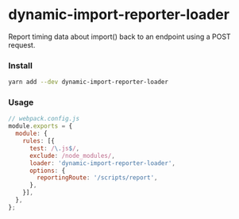 # dynamic-import-reporter-loader

Report timing data about import() back to an endpoint using a POST request.

### Install

```sh
yarn add --dev dynamic-import-reporter-loader
```

### Usage

```js
// webpack.config.js
module.exports = {
  module: {
    rules: [{
      test: /\.js$/,
      exclude: /node_modules/,
      loader: 'dynamic-import-reporter-loader',
      options: {
        reportingRoute: '/scripts/report',
      },
    }],
  },
};
```
